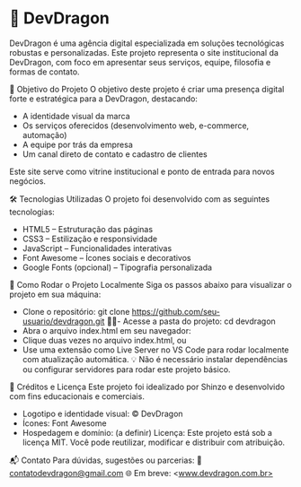 # 🐉 DevDragon

DevDragon é uma agência digital especializada em soluções tecnológicas robustas e personalizadas. Este projeto representa o site institucional da DevDragon, com foco em apresentar seus serviços, equipe, filosofia e formas de contato.

🎯 Objetivo do Projeto
O objetivo deste projeto é criar uma presença digital forte e estratégica para a DevDragon, destacando:

- A identidade visual da marca
- Os serviços oferecidos (desenvolvimento web, e-commerce, automação)
- A equipe por trás da empresa
- Um canal direto de contato e cadastro de clientes

Este site serve como vitrine institucional e ponto de entrada para novos negócios.

🛠 Tecnologias Utilizadas
O projeto foi desenvolvido com as seguintes tecnologias:

- HTML5 – Estruturação das páginas
- CSS3 – Estilização e responsividade
- JavaScript – Funcionalidades interativas
- Font Awesome – Ícones sociais e decorativos
- Google Fonts (opcional) – Tipografia personalizada

🚀 Como Rodar o Projeto Localmente
Siga os passos abaixo para visualizar o projeto em sua máquina:

- Clone o repositório:
git clone <https://github.com/seu-usuario/devdragon.git>
- Acesse a pasta do projeto:
cd devdragon
- Abra o arquivo index.html em seu navegador:
- Clique duas vezes no arquivo index.html, ou
- Use uma extensão como Live Server no VS Code para rodar localmente com atualização automática.
💡 Não é necessário instalar dependências ou configurar servidores para rodar este projeto básico.

📄 Créditos e Licença
Este projeto foi idealizado por Shinzo e desenvolvido com fins educacionais e comerciais.

- Logotipo e identidade visual: © DevDragon
- Ícones: Font Awesome
- Hospedagem e domínio: (a definir)
Licença: Este projeto está sob a licença MIT. Você pode reutilizar, modificar e distribuir com atribuição.

📬 Contato
Para dúvidas, sugestões ou parcerias:
📧 <contatodevdragon@gmail.com>
🌐 Em breve: <www.devdragon.com.br>
